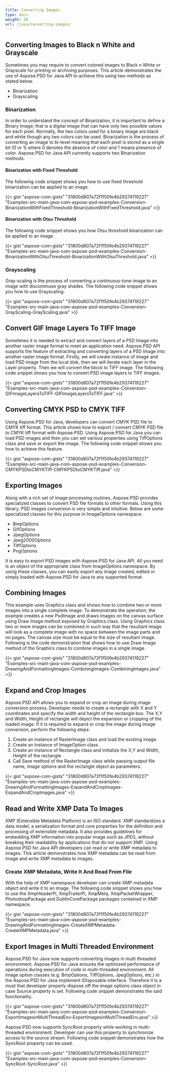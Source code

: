 ```yaml
---
title: Converting Images
type: docs
weight: 20
url: /java/converting-images/
---
```


## **Converting Images to Black n White and Grayscale**
Sometimes you may require to convert colored images to Black n White or Grayscale for printing or archiving purposes. This article demonstrates the use of Aspose.PSD for Java API to achieve this using two methods as stated below.

- Binarization
- Grayscaling
### **Binarization**
In order to understand the concept of Binarization, it is important to define a Binary Image; that is a digital image that can have only two possible values for each pixel. Normally, the two colors used for a binary image are black and white though any two colors can be used. Binarization is the process of converting an image to bi-level meaning that each pixel is stored as a single bit (0 or 1) where 0 denotes the absence of color and 1 means presence of color. Aspose.PSD for Java API currently supports two Binarization methods.
#### **Binarization with Fixed Threshold**
The following code snippet shows you how to use fixed threshold binarization can be applied to an image.



{{< gist "aspose-com-gists" "31800d807a72f1f50fe4b29374119227" "Examples-src-main-java-com-aspose-psd-examples-Conversion-BinarizationWithFixedThreshold-BinarizationWithFixedThreshold.java" >}}
#### **Binarization with Otsu Threshold**
The following code snippet shows you how Otsu threshold binarization can be applied to an image.



{{< gist "aspose-com-gists" "31800d807a72f1f50fe4b29374119227" "Examples-src-main-java-com-aspose-psd-examples-Conversion-BinarizationWithOtsuThreshold-BinarizationWithOtsuThreshold.java" >}}
### **Grayscaling**
Gray-scaling is the process of converting a continuous-tone image to an image with discontinues gray shades. The following code snippet shows you how to use Grayscaling.



{{< gist "aspose-com-gists" "31800d807a72f1f50fe4b29374119227" "Examples-src-main-java-com-aspose-psd-examples-Conversion-GrayScaling-GrayScaling.java" >}}
## **Convert GIF Image Layers To TIFF Image**
Sometimes it is needed to extract and convert layers of a PSD Image into another raster image format to meet an application need. Aspose.PSD API supports the feature of extracting and converting layers of a PSD Image into another raster image format. Firstly, we will create instance of image and load PSD image from the local disk, then we will iterate each layer in the Layer property. Then we will convert the block to TIFF image. The following code snippet shows you how to convert PSD image layers to TIFF images.



{{< gist "aspose-com-gists" "31800d807a72f1f50fe4b29374119227" "Examples-src-main-java-com-aspose-psd-examples-Conversion-GIFImageLayersToTIFF-GIFImageLayersToTIFF.java" >}}
## **Converting CMYK PSD to CMYK TIFF**
Using Aspose.PSD for Java, developers can convert CMYK PSD file to CMYK tiff format. This article shows how to export / convert CMYK PSD file to CMYK tiff format with Aspose.PSD. Using Aspose.PSD for Java you can load PSD images and then you can set various properties using TiffOptions class and save or export the image. The following code snippet shows you how to achieve this feature.



{{< gist "aspose-com-gists" "31800d807a72f1f50fe4b29374119227" "Examples-src-main-java-com-aspose-psd-examples-Conversion-CMYKPSDtoCMYKTiff-CMYKPSDtoCMYKTiff.java" >}}
## **Exporting Images**
Along with a rich set of image processing routines, Aspose.PSD provides specialized classes to convert PSD file formats to other formats. Using this library, PSD images conversion is very simple and intuitive. Below are some specialized classes for this purpose in ImageOptions namespace.

- BmpOptions
- GifOptions
- JpegOptions
- Jpeg2000Options
- TiffOptions
- PngOptions

It is easy to export PSD images with Aspose.PSD for Java API. All you need is an object of the appropriate class from ImageOptions namespace. By using these classes, you can easily export any image created, edited or simply loaded with Aspose.PSD for Java to any supported format.
## **Combining Images**
This example uses Graphics class and shows how to combine two or more images into a single complete image. To demonstrate the operation, the example creates a new PsdImage and draws images on the canvas surface using Draw Image method exposed by Graphics class. Using Graphics class two or more images can be combined in such way that the resultant image will look as a complete image with no space between the image parts and no pages. The canvas size must be equal to the size of resultant image. Following is the code demonstration that shows how to use Draw Image method of the Graphics class to combine images in a single image.



{{< gist "aspose-com-gists" "31800d807a72f1f50fe4b29374119227" "Examples-src-main-java-com-aspose-psd-examples-DrawingAndFormattingImages-CombiningImages-CombiningImages.java" >}}
## **Expand and Crop Images**
Aspose.PSD API allows you to expand or crop an image during image conversion process. Developer needs to create a rectangle with X and Y coordinates and specify the width and height of the rectangle box. The X,Y and Width, Height of rectangle will depict the expansion or cropping of the loaded image. If it is required to expand or crop the image during image conversion, perform the following steps:

1. Create an instance of RasterImage class and load the existing image.
1. Create an Instance of ImageOption class.
1. Create an instance of Rectangle class and initialize the X,Y and Width, Height of the rectangle
1. Call Save method of the RasterImage class while passing output file name, image options and the rectangle object as parameters.

{{< gist "aspose-com-gists" "31800d807a72f1f50fe4b29374119227" "Examples-src-main-java-com-aspose-psd-examples-DrawingAndFormattingImages-ExpandAndCropImages-ExpandAndCropImages.java" >}}
## **Read and Write XMP Data To Images**
XMP (Extensible Metadata Platform) is an ISO standard. XMP standardizes a data model, a serialization format and core properties for the definition and processing of extensible metadata. It also provides guidelines for embedding XMP information into popular image such as JPEG, without breaking their readability by applications that do not support XMP. Using Aspose.PSD for Java API developers can read or write XMP metadata to images. This article demonstrates how XMP metadata can be read from image and write XMP metadata to images.
### **Create XMP Metadata, Write It And Read From File**
With the help of XMP namespace developer can create XMP metadata object and write it to an image. The following code snippet shows you how to use the XmpHeaderPi, XmpTrailerPi, XmpMeta, XmpPacketWrapper, PhotoshopPackage and DublinCorePackage packages contained in XMP namespace.



{{< gist "aspose-com-gists" "31800d807a72f1f50fe4b29374119227" "Examples-src-main-java-com-aspose-psd-examples-DrawingAndFormattingImages-CreateXMPMetadata-CreateXMPMetadata.java" >}}
## **Export Images in Multi Threaded Environment**
Aspose.PSD for Java now supports converting images in multi threaded environment. Aspose.PSD for Java ensures the optimized performance of operations during execution of code in multi-threaded environment. All image option classes (e.g. BmpOptions, TiffOptions, JpegOptions, etc.) in the Aspose.PSD for Java implement IDisposable interface. Therefore it is a must that developer properly dispose off the image options class object in case Source property is set. Following code snippet demonstrates the said functionality.



{{< gist "aspose-com-gists" "31800d807a72f1f50fe4b29374119227" "Examples-src-main-java-com-aspose-psd-examples-Conversion-ExportImagesinMultiThreadEnv-ExportImagesinMultiThreadEnv.java" >}}



Aspose.PSD now supports SyncRoot property while working in multi-threaded environment. Developer can use this property to synchronize access to the source stream. Following code snippet demonstrates how the SyncRoot property can be used.



{{< gist "aspose-com-gists" "31800d807a72f1f50fe4b29374119227" "Examples-src-main-java-com-aspose-psd-examples-Conversion-SyncRoot-SyncRoot.java" >}}
